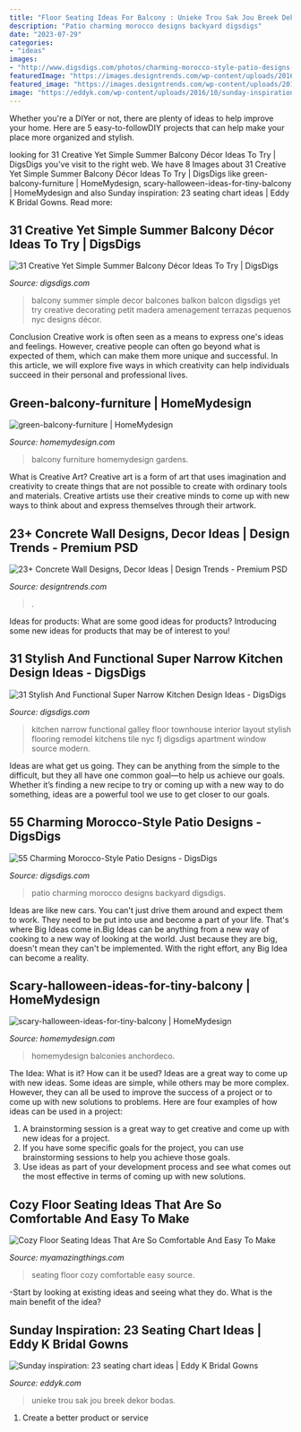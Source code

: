 ```yaml
---
title: "Floor Seating Ideas For Balcony : Unieke Trou Sak Jou Breek Dekor Bodas"
description: "Patio charming morocco designs backyard digsdigs"
date: "2023-07-29"
categories:
- "ideas"
images:
- "http://www.digsdigs.com/photos/charming-morocco-style-patio-designs-57.jpg"
featuredImage: "https://images.designtrends.com/wp-content/uploads/2016/03/21110335/Cozy-Patio-Concrete-Wall.jpeg"
featured_image: "https://images.designtrends.com/wp-content/uploads/2016/03/21110335/Cozy-Patio-Concrete-Wall.jpeg"
image: "https://eddyk.com/wp-content/uploads/2016/10/sunday-inspiration-seating-chart-23.jpg"
---
```



Whether you're a DIYer or not, there are plenty of ideas to help improve your home. Here are 5 easy-to-followDIY projects that can help make your place more organized and stylish.

	

		
looking for 31 Creative Yet Simple Summer Balcony Décor Ideas To Try | DigsDigs you've visit to the right web. We have 8 Images about 31 Creative Yet Simple Summer Balcony Décor Ideas To Try | DigsDigs like green-balcony-furniture | HomeMydesign, scary-halloween-ideas-for-tiny-balcony | HomeMydesign and also Sunday inspiration: 23 seating chart ideas | Eddy K Bridal Gowns. Read more:
		
    
## 31 Creative Yet Simple Summer Balcony Décor Ideas To Try | DigsDigs

<img loading=lazy src="http://www.digsdigs.com/photos/creative-yet-simple-summer-balcony-ideas-to-try-23.jpg" onerror="this.onerror=null;this.src='https://tse1.mm.bing.net/th?id=OIP.pmTc04tRpW3sD6pzcbTq8gHaLI&amp;pid=15.1';" alt="31 Creative Yet Simple Summer Balcony Décor Ideas To Try | DigsDigs">

_Source: digsdigs.com_

>balcony summer simple decor balcones balkon balcon digsdigs yet try creative decorating petit madera amenagement terrazas pequenos nyc designs décor. 

	

Conclusion
Creative work is often seen as a means to express one's ideas and feelings. However, creative people can often go beyond what is expected of them, which can make them more unique and successful. In this article, we will explore five ways in which creativity can help individuals succeed in their personal and professional lives.

    
## Green-balcony-furniture | HomeMydesign

<img loading=lazy src="https://homemydesign.com/wp-content/uploads/2014/02/green-balcony-furniture.jpg" onerror="this.onerror=null;this.src='https://tse1.mm.bing.net/th?id=OIP.1_41uJy_Op0iSCl2H3LE7AHaJ4&amp;pid=15.1';" alt="green-balcony-furniture | HomeMydesign">

_Source: homemydesign.com_

>balcony furniture homemydesign gardens. 

	

What is Creative Art?
Creative art is a form of art that uses imagination and creativity to create things that are not possible to create with ordinary tools and materials. Creative artists use their creative minds to come up with new ways to think about and express themselves through their artwork.

    
## 23+ Concrete Wall Designs, Decor Ideas | Design Trends - Premium PSD

<img loading=lazy src="https://images.designtrends.com/wp-content/uploads/2016/03/21110335/Cozy-Patio-Concrete-Wall.jpeg" onerror="this.onerror=null;this.src='https://tse3.mm.bing.net/th?id=OIP.A515RlTHqqZHNI_WF7hOCwHaLG&amp;pid=15.1';" alt="23+ Concrete Wall Designs, Decor Ideas | Design Trends - Premium PSD">

_Source: designtrends.com_

>. 

	

Ideas for products: What are some good ideas for products?
Introducing some new ideas for products that may be of interest to you!

    
## 31 Stylish And Functional Super Narrow Kitchen Design Ideas - DigsDigs

<img loading=lazy src="http://www.digsdigs.com/photos/stylish-and-functional-narrow-kitchen-design-ideas-6-554x829.jpg" onerror="this.onerror=null;this.src='https://tse4.mm.bing.net/th?id=OIP.SAMwDRwEB4KCSn6mR7u7cQHaLF&amp;pid=15.1';" alt="31 Stylish And Functional Super Narrow Kitchen Design Ideas - DigsDigs">

_Source: digsdigs.com_

>kitchen narrow functional galley floor townhouse interior layout stylish flooring remodel kitchens tile nyc fj digsdigs apartment window source modern. 

	

Ideas are what get us going. They can be anything from the simple to the difficult, but they all have one common goal—to help us achieve our goals. Whether it’s finding a new recipe to try or coming up with a new way to do something, ideas are a powerful tool we use to get closer to our goals.

    
## 55 Charming Morocco-Style Patio Designs - DigsDigs

<img loading=lazy src="http://www.digsdigs.com/photos/charming-morocco-style-patio-designs-57.jpg" onerror="this.onerror=null;this.src='https://tse2.mm.bing.net/th?id=OIP.8iqpeKJepbuKwTmw7wz2IgAAAA&amp;pid=15.1';" alt="55 Charming Morocco-Style Patio Designs - DigsDigs">

_Source: digsdigs.com_

>patio charming morocco designs backyard digsdigs. 

	

Ideas are like new cars. You can't just drive them around and expect them to work. They need to be put into use and become a part of your life. That's where Big Ideas come in.Big Ideas can be anything from a new way of cooking to a new way of looking at the world. Just because they are big, doesn't mean they can't be implemented. With the right effort, any Big Idea can become a reality.

    
## Scary-halloween-ideas-for-tiny-balcony | HomeMydesign

<img loading=lazy src="https://homemydesign.com/wp-content/uploads/2018/09/scary-halloween-ideas-for-tiny-balcony-300x300.jpg" onerror="this.onerror=null;this.src='https://tse3.mm.bing.net/th?id=OIP.JBe02sgNIiSc7q78dfMn3gAAAA&amp;pid=15.1';" alt="scary-halloween-ideas-for-tiny-balcony | HomeMydesign">

_Source: homemydesign.com_

>homemydesign balconies anchordeco. 

	

The Idea: What is it? How can it be used?
Ideas are a great way to come up with new ideas. Some ideas are simple, while others may be more complex. However, they can all be used to improve the success of a project or to come up with new solutions to problems. Here are four examples of how ideas can be used in a project: 
1. A brainstorming session is a great way to get creative and come up with new ideas for a project.
2. If you have some specific goals for the project, you can use brainstorming sessions to help you achieve those goals.
3. Use ideas as part of your development process and see what comes out the most effective in terms of coming up with new solutions.

    
## Cozy Floor Seating Ideas That Are So Comfortable And Easy To Make

<img loading=lazy src="http://myamazingthings.com/wp-content/uploads/2017/08/floor-seating-15.jpeg" onerror="this.onerror=null;this.src='https://tse2.mm.bing.net/th?id=OIP.yqSk2HP2zcImSHNkM2JMBAHaLH&amp;pid=15.1';" alt="Cozy Floor Seating Ideas That Are So Comfortable And Easy To Make">

_Source: myamazingthings.com_

>seating floor cozy comfortable easy source. 

	

-Start by looking at existing ideas and seeing what they do. What is the main benefit of the idea? 

    
## Sunday Inspiration: 23 Seating Chart Ideas | Eddy K Bridal Gowns

<img loading=lazy src="https://eddyk.com/wp-content/uploads/2016/10/sunday-inspiration-seating-chart-23.jpg" onerror="this.onerror=null;this.src='https://tse4.mm.bing.net/th?id=OIP.BZ8CAfiARcqQlFPPl4ZPngHaJ4&amp;pid=15.1';" alt="Sunday inspiration: 23 seating chart ideas | Eddy K Bridal Gowns">

_Source: eddyk.com_

>unieke trou sak jou breek dekor bodas. 

	

1. Create a better product or service 

